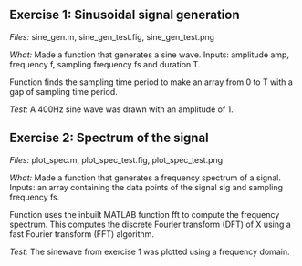 ## Exercise 1: Sinusoidal signal generation

*Files:* sine_gen.m, sine_gen_test.fig, sine_gen_test.png <br />

*What:* Made a function that generates a sine wave. Inputs: amplitude amp, frequency f, sampling frequency fs and duration T. <br />

Function finds the sampling time period to make an array from 0 to T with a gap of sampling time period. <br />

*Test:* A 400Hz sine wave was drawn with an amplitude of 1.

## Exercise 2: Spectrum of the signal

*Files:* plot_spec.m, plot_spec_test.fig, plot_spec_test.png <br />

*What:* Made a function that generates a frequency spectrum of a signal. Inputs: an array containing the data points of the signal sig and sampling frequency fs. <br />

Function uses the inbuilt MATLAB function fft to compute the frequency spectrum. This computes the discrete Fourier transform (DFT) of X using a fast Fourier transform (FFT) algorithm. <br />

*Test:* The sinewave from exercise 1 was plotted using a frequency domain.

